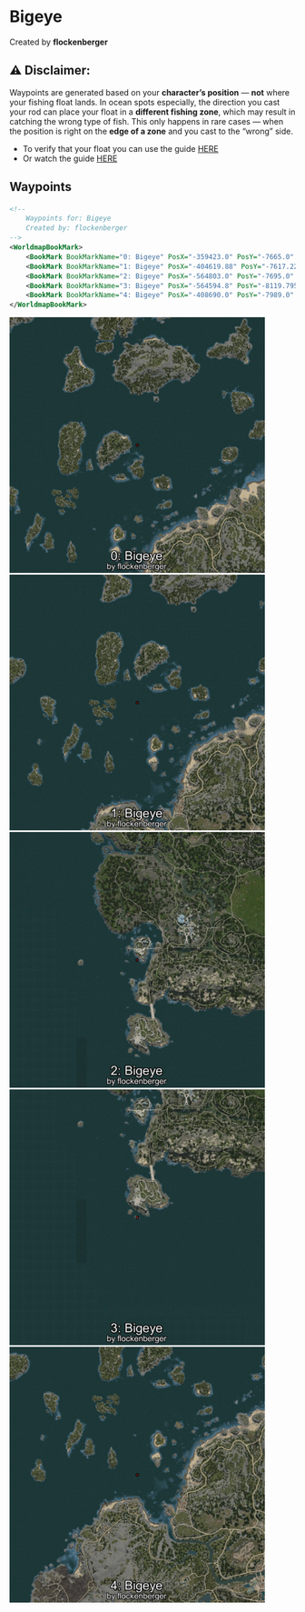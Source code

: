 # Bigeye
Created by **flockenberger**

## ⚠️ Disclaimer:
Waypoints are generated based on your __**character’s position**__ — __not__ where your fishing float lands.
In ocean spots especially, the direction you cast your rod can place your float in a **different fishing zone**, which may result in catching the wrong type of fish.
This only happens in rare cases — when the position is right on the **edge of a zone** and you cast to the “wrong” side.

- To verify that your float you can use the guide [HERE](https://flockenberger.github.io/bdo-fish-position/)
- Or watch the guide [HERE](https://youtu.be/t-VXcRoNojk)

## Waypoints
```xml
<!--
    Waypoints for: Bigeye
    Created by: flockenberger
-->
<WorldmapBookMark>
    <BookMark BookMarkName="0: Bigeye" PosX="-359423.0" PosY="-7665.0" PosZ="217424.0" />
    <BookMark BookMarkName="1: Bigeye" PosX="-404619.88" PosY="-7617.2266" PosZ="160406.3" />
    <BookMark BookMarkName="2: Bigeye" PosX="-564803.0" PosY="-7695.0" PosZ="-494675.0" />
    <BookMark BookMarkName="3: Bigeye" PosX="-564594.8" PosY="-8119.7954" PosZ="-610261.7" />
    <BookMark BookMarkName="4: Bigeye" PosX="-408690.0" PosY="-7989.0" PosZ="68069.0" />
</WorldmapBookMark>
```

<img src="./Bigeye_0_Preview.webp" width="450"/> <img src="./Bigeye_1_Preview.webp" width="450"/> <img src="./Bigeye_2_Preview.webp" width="450"/> <img src="./Bigeye_3_Preview.webp" width="450"/> <img src="./Bigeye_4_Preview.webp" width="450"/> 